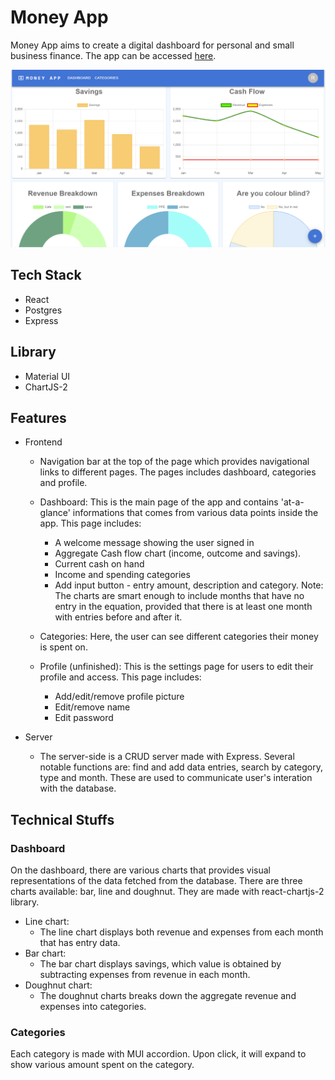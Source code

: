 # Money App
Money App aims to create a digital dashboard for personal and small business finance. The app can be accessed [here](https://money-app-g7tp.onrender.com/).

![Money App Dashboard](/public/img/screenshot.png)

## Tech Stack
-   React
-   Postgres
-   Express

## Library
-   Material UI
-   ChartJS-2

## Features
- Frontend
    - Navigation bar at the top of the page which provides navigational links to different pages. The pages includes dashboard, categories and profile.
    - Dashboard: 
        This is the main page of the app and contains 'at-a-glance' informations that comes from various data points inside the app. This page includes:
        - A welcome message showing the user signed in
        - Aggregate Cash flow chart (income, outcome and savings).
        - Current cash on hand
        - Income and spending categories
        - Add input button - entry amount, description and category.
        Note: The charts are smart enough to include months that have no entry in the equation, provided that there is at least one month with entries before and after it.

    - Categories: 
        Here, the user can see different categories their money is spent on.

    - Profile (unfinished): 
        This is the settings page for users to edit their profile and access. This page includes:
        - Add/edit/remove profile picture
        - Edit/remove name
        - Edit password 

- Server
    - The server-side is a CRUD server made with Express. Several notable functions are: find and add data entries, search by category, type and month. These are used to communicate user's interation with the database.

## Technical Stuffs

### Dashboard
On the dashboard, there are various charts that provides visual representations of the data fetched from the database. There are three charts available: bar, line and doughnut. They are made with react-chartjs-2 library.
-   Line chart: 
    - The line chart displays both revenue and expenses from each month that has entry data.
-   Bar chart:
    - The bar chart displays savings, which value is obtained by subtracting expenses from revenue in each month.
-   Doughnut chart: 
    - The doughnut charts breaks down the aggregate revenue and expenses into categories.

### Categories
Each category is made with MUI accordion. Upon click, it will expand to show various amount spent on the category. 

